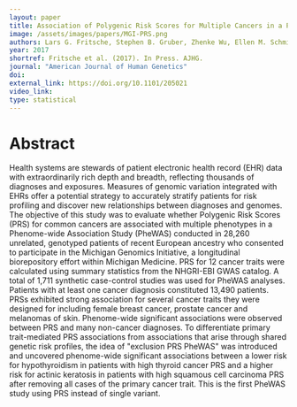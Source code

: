```yaml
---
layout: paper
title: Association of Polygenic Risk Scores for Multiple Cancers in a Phenome-wide Study Results from The Michigan Genomics Initiative
image: /assets/images/papers/MGI-PRS.png
authors: Lars G. Fritsche, Stephen B. Gruber, Zhenke Wu, Ellen M. Schmidt, Matthew Zawistowski, Stephanie E. Moser, Victoria M. Blanc, Chad M. Brummett, Sachin Kheterpal, Gonçalo R. Abecasis, Bhramar Mukherjee
year: 2017
shortref: Fritsche et al. (2017). In Press. AJHG.
journal: "American Journal of Human Genetics"
doi:
external_link: https://doi.org/10.1101/205021
video_link: 
type: statistical
---
```


# Abstract

Health systems are stewards of patient electronic health record (EHR) data with extraordinarily rich depth and breadth, reflecting thousands of diagnoses and exposures. Measures of genomic variation integrated with EHRs offer a potential strategy to accurately stratify patients for risk profiling and discover new relationships between diagnoses and genomes. The objective of this study was to evaluate whether Polygenic Risk Scores (PRS) for common cancers are associated with multiple phenotypes in a Phenome-wide Association Study (PheWAS) conducted in 28,260 unrelated, genotyped patients of recent European ancestry who consented to participate in the Michigan Genomics Initiative, a longitudinal biorepository effort within Michigan Medicine. PRS for 12 cancer traits were calculated using summary statistics from the NHGRI-EBI GWAS catalog. A total of 1,711 synthetic case-control studies was used for PheWAS analyses. Patients with at least one cancer diagnosis constituted 13,490 patients. PRSs exhibited strong association for several cancer traits they were designed for including female breast cancer, prostate cancer and melanomas of skin. Phenome-wide significant associations were observed between PRS and many non-cancer diagnoses. To differentiate primary trait-mediated PRS associations from associations that arise through shared genetic risk profiles, the idea of "exclusion PRS PheWAS" was introduced and uncovered phenome-wide significant associations between a lower risk for hypothyroidism in patients with high thyroid cancer PRS and a higher risk for actinic keratosis in patients with high squamous cell carcinoma PRS after removing all cases of the primary cancer trait. This is the first PheWAS study using PRS instead of single variant.